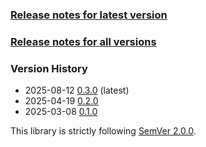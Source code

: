 ### [Release notes for latest version](latest.md)

### [Release notes for all versions](full.md)

### Version History

* 2025-08-12 [0.3.0](0.3.0.md) (latest)
* 2025-04-19 [0.2.0](0.2.0.md)
* 2025-03-08 [0.1.0](0.1.0.md)


This library is strictly following [SemVer 2.0.0](https://semver.org/spec/v2.0.0.html).